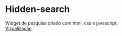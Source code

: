 # Hidden-search
Widget de pesquisa criado com html, css e javascript.<br>
<a target="_blank" href="https://felipelouzeiro.github.io/Hidden-search/">Visualização</a>
